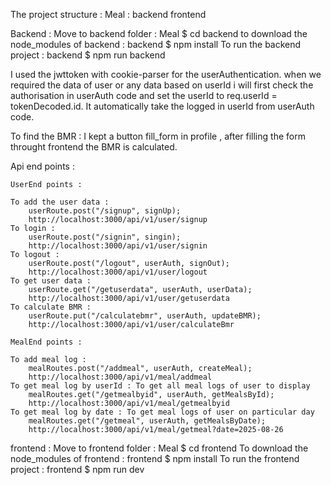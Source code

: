 The project structure : 
	Meal : 
		backend
		frontend

Backend : 
	Move to backend folder :
		Meal $ cd backend
	to download the node_modules of backend :
		backend $ npm install
	To run the backend project : 
		backend $ npm run backend

I used the jwttoken with cookie-parser for the userAuthentication.
when we required the data of user or any data based on userId i will
first check the authorisation in userAuth code and set the userId to 
req.userId = tokenDecoded.id.
It automatically take the logged in userId from userAuth code.

To find the BMR : I kept a button fill_form in profile , after filling 
the form throught frontend the BMR is calculated.

Api end points :
	
	UserEnd points : 
	
	To add the user data : 
		userRoute.post("/signup", signUp);
		http://localhost:3000/api/v1/user/signup
	To login :
		userRoute.post("/signin", singin);
		http://localhost:3000/api/v1/user/signin
	To logout : 
		userRoute.post("/logout", userAuth, signOut);
		http://localhost:3000/api/v1/user/logout
	To get user data :
		userRoute.get("/getuserdata", userAuth, userData);
		http://localhost:3000/api/v1/user/getuserdata
	To calculate BMR :
		userRoute.put("/calculatebmr", userAuth, updateBMR);
		http://localhost:3000/api/v1/user/calculateBmr

	MealEnd points :
	
	To add meal log :
		mealRoutes.post("/addmeal", userAuth, createMeal);
		http://localhost:3000/api/v1/meal/addmeal
	To get meal log by userId : To get all meal logs of user to display
		mealRoutes.get("/getmealbyid", userAuth, getMealsById);
		http://localhost:3000/api/v1/meal/getmealbyid
	To get meal log by date : To get meal logs of user on particular day
		mealRoutes.get("/getmeal", userAuth, getMealsByDate);
		http://localhost:3000/api/v1/meal/getmeal?date=2025-08-26


frontend : 
	Move to frontend folder :
		Meal $ cd frontend
	To download the node_modules of frontend :
		frontend $ npm install
	To run the frontend project :
		frontend $ npm run dev


	


